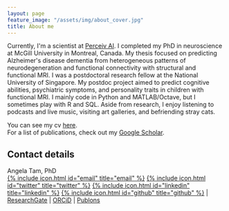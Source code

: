 ```yaml
---
layout: page
feature_image: "/assets/img/about_cover.jpg"
title: About me
---
```


Currently, I'm a scientist at [Perceiv AI](https://perceiv.ai). I completed my PhD in neuroscience at McGill University in Montreal, Canada. My thesis focused on predicting Alzheimer's disease dementia from heterogeneous patterns of neurodegeneration and functional connectivity with structural and functional MRI. I was a postdoctoral research fellow at the National University of Singapore. My postdoc project aimed to predict cognitive abilities, psychiatric symptoms, and personality traits in children with functional MRI. I mainly code in Python and MATLAB/Octave, but I sometimes play with R and SQL. Aside from research, I enjoy listening to podcasts and live music, visiting art galleries, and befriending stray cats.

You can see my cv [here](https://github.com/angela-tam/cv/blob/master/resume_angela_tam.pdf).<br/>
For a list of publications, check out my [Google Scholar](https://scholar.google.ca/citations?user=XExd2eQAAAAJ&hl=en).<br/>

## Contact details
Angela Tam, PhD<br/>
[{% include icon.html id="email" title="email" %}](mailto:angela.tam@perceiv.ai) [{% include icon.html id="twitter" title="twitter" %}](https://twitter.com/angelatamtweets/) [{% include icon.html id="linkedin" title="linkedin" %}](https://www.linkedin.com/in/angela-tam-2054813b/) [{% include icon.html id="github" title="github" %}](https://github.com/angela-tam) | [ResearchGate](https://www.researchgate.net/profile/Angela_Tam3) | [ORCiD](https://orcid.org/0000-0001-6752-5707) | [Publons](https://publons.com/researcher/317335/angela-tam/)
